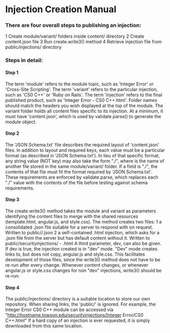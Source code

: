 # Injection Creation Manual

### There are four overall steps to publishing an injection:
1 Create module/variant/ folders inside content/ directory
2 Create content.json file
3 Run create.write3() method
4 Retrieve injection file from public/injections/ directory

### Steps in detail:

#### Step 1 
The term 'module' refers to the module topic, such as 'Integer Error' or 'Cross-Site Scripting'.
The term 'variant' refers to the particular injection, such as 'CS0 C++' or 'Ruby on Rails'.
The term 'injection' refers to the final published product, such as 'Integer Error - CS0 C++.html'.
Folder names should match the headers you wish displayed at the top of the module.
The variant folder holds all content files specific to its injection. At a minimum, it must have 'content.json', which is used by validate.parse() to generate the module object.

#### Step 2
The 'JSON Schema.txt' file describes the required layout of 'content.json' files.
In addition to layout and required keys, each value must be a particular format (as described in 'JSON Schema.txt').
In lieu of that specific format, any string value (NOT key) may also take the form "./<filename>", where <filename> is the name of another file stored in the same module/variant/ folder.
If a field is "./<filename>", the contents of that file must fit the format required by 'JSON Schema.txt'.
These requirements are enforced by validate.parse, which replaces each "./<filename>" value with the contents of the file before testing against schema requirements.

#### Step 3
The create.write3() method takes the module and variant as parameters identifying the content files to merge with the shared resources (template.html, angular.js, and style.css).
The method creates two files:
1 a consolidated .json file suitable for a server to respond with on request. Written to public/<module>/<variant>.json
2 a self-contained .html injection, which asks for a .json file from the server but has default content without it. Written to public/securityinjections/<module> - <variant>.html
A third parameter, dev, can also be given. If dev is true, the injection created is in "dev" mode.
"Dev" mode creates links to, but does not copy, angular.js and style.css. This facilitates development of those files, since the write3() method does not have to be re-run after every change.
Whenever content changes, or whenever angular.js or style.css changes for non "dev" injections, write3() should be re-run.

#### Step 4
The public/injections/ directory is a suitable location to store our own repository.
When sharing links, the 'public/' is ignored. For example, the Integer Error CS0 C++ module can be accessed via "http://hostname.towson.edu/securityinjections/Integer Error/CS0 C++.html"
If a hard copy of an injection is ever requested, it is simply downloaded from this same location. 
